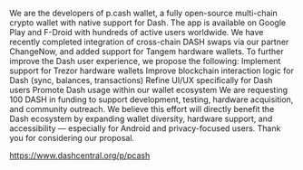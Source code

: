 We are the developers of p.cash wallet, a fully open-source multi-chain crypto wallet with native support for Dash. The app is available on Google Play and F-Droid with hundreds of active users worldwide.
We have recently completed integration of cross-chain DASH swaps via our partner ChangeNow, and added support for Tangem hardware wallets.
To further improve the Dash user experience, we propose the following:
Implement support for Trezor hardware wallets
Improve blockchain interaction logic for Dash (sync, balances, transactions)
Refine UI/UX specifically for Dash users
Promote Dash usage within our wallet ecosystem
We are requesting 100 DASH in funding to support development, testing, hardware acquisition, and community outreach.
We believe this effort will directly benefit the Dash ecosystem by expanding wallet diversity, hardware support, and accessibility — especially for Android and privacy-focused users.
Thank you for considering our proposal.

https://www.dashcentral.org/p/pcash